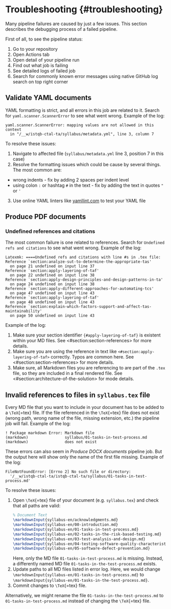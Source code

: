 # Troubleshooting {#troubleshooting}

Many pipeline failures are caused by just a few issues. This section describes the debugging process of a failed pipeline.

First of all, to see the pipeline status:
1. Go to your repository
2. Open Actions tab
3. Open detail of your pipeline run
4. Find out what job is failing
5. See detailed logs of failed job
6. Search for commonly known error messages using native GitHub log search on top right corner

## Validate YAML documents

YAML formatting is strict, and all errors in this job are related to it. Search for `yaml.scanner.ScannerError` to see what went wrong. Example of the log:

```
yaml.scanner.ScannerError: mapping values are not allowed in this context
  in "/__w/istqb-ctal-ta/syllabus/metadata.yml", line 3, column 7
```
To resolve these issues:
1. Navigate to affected file (`syllabus/metadata.yml` line 3, position 7 in this case)
2. Resolve the formatting issues which could be cause by several things. The most common are:
  * wrong indents - fix by adding 2 spaces per indent level
  * using colon `:` or hashtag `#` in the text - fix by adding the text in quotes `"` or `'`
3. Use online YAML linters like [yamllint.com](https://www.yamllint.com/) to test your YAML file

## Produce PDF documents

### Undefined references and citations

The most common failure is one related to references. Search for `Undefined refs and citations` to see what went wrong. Example of the log:

```
Latexmk: ====Undefined refs and citations with line #s in .tex file:
Reference `section:analyze-sut-to-determine-the-appropriate-tas'
  on page 21 undefined on input line 37
Reference `section:apply-layering-of-taf'
  on page 22 undefined on input line 38
Reference `section:apply-design-principles-and-design-patterns-in-ta'
  on page 24 undefined on input line 38
Reference `section:apply-different-approaches-for-automating-tcs'
  on page 47 undefined on input line 43
Reference `section:apply-layering-of-taf'
  on page 48 undefined on input line 43
Reference `section:explain-which-factors-support-and-affect-tas-maintainability'
  on page 50 undefined on input line 43
```

Example of the log:

1. Make sure your section identifier `{#apply-layering-of-taf}` is existent within your MD files. See <#section:section-references> for more details.
2. Make sure you are using the reference in text like `<#section:apply-layering-of-taf>` correctly. Typos are common here. See <#section:section-references> for more details.
3. Make sure, all Markdown files you are referencing to are part of the `.tex` file, so they are included in a final rendered file. See <#section:architecture-of-the-solution> for mode details.


## Invalid references to files in `syllabus.tex` file

Every MD file that you want to include in your document has to be added to a `\TeX`{=tex} file. If the file referenced in the `\TeX`{=tex} file does not exist (wrong path, wrong name of the file, missing extension, etc.) the pipeline job will fail. Example of the log:

```
! Package markdown Error: Markdown file
(markdown)                syllabus/01-tasks-in-test-process.md
(markdown)                does not exist
```

These errors can also seem in *Produce DOCX documents* pipeline job. But the output here will show only the name of the first file missing. Example of the log:

```
FileNotFoundError: [Errno 2] No such file or directory:
  '/__w/istqb-ctal-ta/istqb-ctal-ta/syllabus/01-tasks-in-test-process.md'
```

To resolve these issues:

1. Open `\TeX`{=tex} file of your document (e.g. `syllabus.tex`) and check that all paths are valid:
   ```tex
   % Document Text
   \markdownInput{syllabus-en/acknowledgments.md}
   \markdownInput{syllabus-en/00-introduction.md}
   \markdownInput{syllabus-en/01-tasks-in-test-process.md}
   \markdownInput{syllabus-en/02-tasks-in-the-risk-based-testing.md}
   \markdownInput{syllabus-en/03-test-analysis-and-design.md}
   \markdownInput{syllabus-en/04-testing-software-quality-characteristics.md}
   \markdownInput{syllabus-en/05-software-defect-prevention.md}
   ```
   Here, only the MD file `01-tasks-in-test-process.md` is missing. Instead, a differently named MD file `01-tasks-in-the-test-process.md` exists.
1. Update paths to all MD files listed in error log. Here, we would change `\markdownInput{syllabus-en/01-tasks-in-test-process.md}` to `\markdownInput{syllabus-en/01-tasks-in-the-test-process.md}`.
1. Commit changes to `\TeX`{=tex} file.

Alternatively, we might rename the file `01-tasks-in-the-test-process.md` to `01-tasks-in-test-process.md` instead of changing the `\TeX`{=tex} file.
